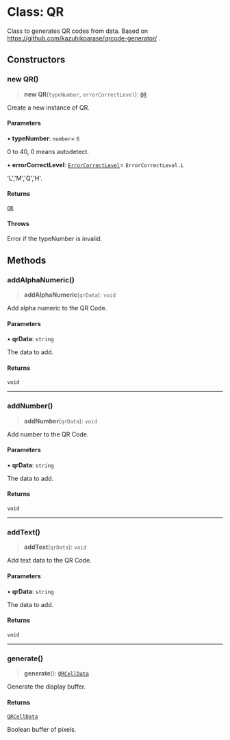 # Class: QR

Class to generates QR codes from data.
Based on https://github.com/kazuhikoarase/qrcode-generator/ .

## Constructors

### new QR()

> **new QR**(`typeNumber`, `errorCorrectLevel`): [`QR`](QR.md)

Create a new instance of QR.

#### Parameters

• **typeNumber**: `number`= `6`

0 to 40, 0 means autodetect.

• **errorCorrectLevel**: [`ErrorCorrectLevel`](../enumerations/ErrorCorrectLevel.md)= `ErrorCorrectLevel.L`

'L','M','Q','H'.

#### Returns

[`QR`](QR.md)

#### Throws

Error if the typeNumber is invalid.

## Methods

### addAlphaNumeric()

> **addAlphaNumeric**(`qrData`): `void`

Add alpha numeric to the QR Code.

#### Parameters

• **qrData**: `string`

The data to add.

#### Returns

`void`

***

### addNumber()

> **addNumber**(`qrData`): `void`

Add number to the QR Code.

#### Parameters

• **qrData**: `string`

The data to add.

#### Returns

`void`

***

### addText()

> **addText**(`qrData`): `void`

Add text data to the QR Code.

#### Parameters

• **qrData**: `string`

The data to add.

#### Returns

`void`

***

### generate()

> **generate**(): [`QRCellData`](../type-aliases/QRCellData.md)

Generate the display buffer.

#### Returns

[`QRCellData`](../type-aliases/QRCellData.md)

Boolean buffer of pixels.
